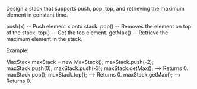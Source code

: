 Design a stack that supports push, pop, top, and retrieving the maximum element in constant time.

push(x) -- Push element x onto stack.
pop() -- Removes the element on top of the stack.
top() -- Get the top element.
getMax() -- Retrieve the maximum element in the stack.

Example:

MaxStack maxStack = new MaxStack();
maxStack.push(-2);
maxStack.push(0);
maxStack.push(-3);
maxStack.getMax(); --> Returns 0.
maxStack.pop();
maxStack.top(); --> Returns 0.
maxStack.getMax(); --> Returns 0.

